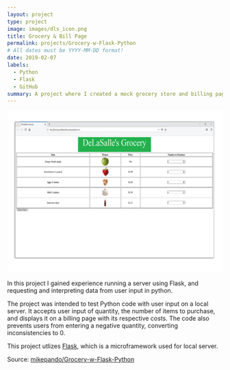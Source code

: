 ```yaml
---
layout: project
type: project
image: images/dls_icon.png
title: Grocery & Bill Page
permalink: projects/Grocery-w-Flask-Python
# All dates must be YYYY-MM-DD format!
date: 2019-02-07
labels:
  - Python
  - Flask
  - GitHub
summary: A project where I created a mock grocery store and billing page using a combination of Flask, Python and HTML.
---
```


<img class="ui medium right floated rounded image" src="../images/dlswindow.png"> 

In this project I gained experience running a server using Flask, and requesting and interpreting data from user input in python. 

The project was intended to test Python code with user input on a local server. It accepts user input of quantity, the number of items to purchase, and displays it on a billing page with its respective costs. The code also prevents users from entering a negative quantity, converting inconsistencies to 0.

This project utlizes [Flask](https://www.alphavantage.co/), which is a microframework used for local server.

Source: <a href="https://github.com/mikepando/Grocery-w-Flask-Python"><i class="large github icon "></i>mikepando/Grocery-w-Flask-Python</a>

